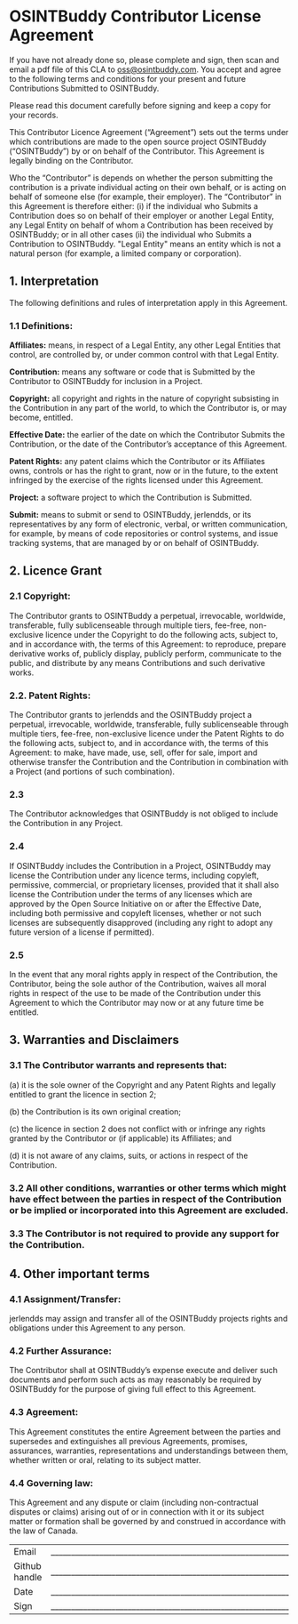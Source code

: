 # OSINTBuddy Contributor License Agreement

If you have not already done so, please complete and sign, then scan and email a pdf file of this CLA to [oss@osintbuddy.com](mailto:oss@osintbuddy.com). You accept and agree to the following terms and conditions for your present and future Contributions Submitted to OSINTBuddy. 

Please read this document carefully before signing and keep a copy for your records.

This Contributor Licence Agreement (“Agreement”) sets out the terms under which contributions are made to the open source project OSINTBuddy (“OSINTBuddy”) by or on behalf of the Contributor. This Agreement is legally binding on the Contributor. 

Who the “Contributor” is depends on whether the person submitting the contribution is a private individual acting on their own behalf, or is acting on behalf of someone else (for example, their employer). The “Contributor” in this Agreement is therefore either: (i) if the individual who Submits a Contribution does so on behalf of their employer or another Legal Entity, any Legal Entity on behalf of whom a Contribution has been received by OSINTBuddy; or in all other cases (ii) the individual who Submits a Contribution to OSINTBuddy. "Legal Entity" means an entity which is not a natural person (for example, a limited company or corporation).

## **1. Interpretation**

The following definitions and rules of interpretation apply in this Agreement.

### 1.1 Definitions:

**Affiliates:** means, in respect of a Legal Entity, any other Legal Entities that control, are controlled by, or under common control with that Legal Entity.

**Contribution:** means any software or code that is Submitted by the Contributor to OSINTBuddy for inclusion in a Project.

**Copyright:** all copyright and rights in the nature of copyright subsisting in the Contribution in any part of the world, to which the Contributor is, or may become, entitled.

**Effective Date:** the earlier of the date on which the Contributor Submits the Contribution, or the date of the Contributor’s acceptance of this Agreement.

**Patent Rights:** any patent claims which the Contributor or its Affiliates owns, controls or has the right to grant, now or in the future, to the extent infringed by the exercise of the rights licensed under this Agreement.

**Project:** a software project to which the Contribution is Submitted.

**Submit:** means to submit or send to OSINTBuddy, jerlendds, or its representatives by any form of electronic, verbal, or written communication, for example, by means of code repositories or control systems, and issue tracking systems, that are managed by or on behalf of OSINTBuddy.

## 2. Licence Grant

### 2.1 Copyright: 
The Contributor grants to OSINTBuddy a perpetual, irrevocable, worldwide, transferable, fully sublicenseable through multiple tiers, fee-free, non-exclusive licence under the Copyright to do the following acts, subject to, and in accordance with, the terms of this Agreement: to reproduce, prepare derivative works of, publicly display, publicly perform, communicate to the public, and distribute by any means Contributions and such derivative works.

### 2.2. Patent Rights:
 The Contributor grants to jerlendds and the OSINTBuddy project a perpetual, irrevocable, worldwide, transferable, fully sublicenseable through multiple tiers, fee-free, non-exclusive licence under the Patent Rights to do the following acts, subject to, and in accordance with, the terms of this Agreement: to make, have made, use, sell, offer for sale, import and otherwise transfer the Contribution and the Contribution in combination with a Project (and portions of such combination).

### 2.3
 The Contributor acknowledges that OSINTBuddy is not obliged to include the Contribution in any Project.

### 2.4
 If OSINTBuddy includes the Contribution in a Project, OSINTBuddy may license the Contribution under any licence terms, including copyleft, permissive, commercial, or proprietary licenses, provided that it shall also license the Contribution under the terms of any licenses which are approved by the Open Source Initiative on or after the Effective Date, including both permissive and copyleft licenses, whether or not such licenses are subsequently disapproved (including any right to adopt any future version of a license if permitted).

### 2.5
 In the event that any moral rights apply in respect of the Contribution, the Contributor, being the sole author of the Contribution, waives all moral rights in respect of the use to be made of the Contribution under this Agreement to which the Contributor may now or at any future time be entitled.

## 3. Warranties and Disclaimers

### 3.1 The Contributor warrants and represents that:

(a) it is the sole owner of the Copyright and any Patent Rights and legally entitled to grant the licence in section 2;

(b) the Contribution is its own original creation;

(c) the licence in section 2 does not conflict with or infringe any rights granted by the Contributor or (if applicable) its Affiliates; and

(d) it is not aware of any claims, suits, or actions in respect of the Contribution.

### 3.2 All other conditions, warranties or other terms which might have effect between the parties in respect of the Contribution or be implied or incorporated into this Agreement are excluded.

### 3.3 The Contributor is not required to provide any support for the Contribution.

## 4. Other important terms

### 4.1 Assignment/Transfer: 
jerlendds may assign and transfer all of the OSINTBuddy projects rights and obligations under this Agreement to any person.

###  4.2 Further Assurance: 
The Contributor shall at OSINTBuddy’s expense execute and deliver such documents and perform such acts as may reasonably be required by OSINTBuddy for the purpose of giving full effect to this Agreement.

###  4.3 Agreement:
 This Agreement constitutes the entire Agreement between the parties and supersedes and extinguishes all previous Agreements, promises, assurances, warranties, representations and understandings between them, whether written or oral, relating to its subject matter.

###  4.4 Governing law:
 This Agreement and any dispute or claim (including non-contractual disputes or claims) arising out of or in connection with it or its subject matter or formation shall be governed by and construed in accordance with the law of Canada.


|   |   |
|---|---|
| Email | ___________________________________________________________________________________________________ |
| Github handle | ___________________________________________________________________________________________________ |
| Date | ___________________________________________________________________________________________________ |
| Sign | ___________________________________________________________________________________________________ |
